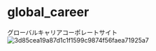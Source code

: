 # global_career
グローバルキャリアコーポレートサイト
![3d85cea19a87d1c1f1599c9874f56faea71925a7](https://user-images.githubusercontent.com/45871453/74709750-4587f780-5263-11ea-8805-cb5ab6fe00e2.png)
